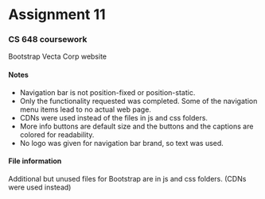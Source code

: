 # Assignment 11

### CS 648 coursework
Bootstrap Vecta Corp website

#### Notes
- Navigation bar is not position-fixed or position-static.
- Only the functionality requested was completed.  Some of the navigation menu items lead to no actual web page.
- CDNs were used instead of the files in js and css folders.
- More info buttons are default size and the buttons and the captions are colored for readability.
- No logo was given for navigation bar brand, so text was used.

#### File information
Additional but unused files for Bootstrap are in js and css folders. (CDNs were used instead)
